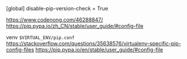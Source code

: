 [global]
disable-pip-version-check = True

https://www.codenong.com/46288847/
https://pip.pypa.io/zh_CN/stable/user_guide/#config-file


venv
`$VIRTUAL_ENV/pip.conf`
https://stackoverflow.com/questions/35638576/virtualenv-specific-pip-config-files
https://pip.pypa.io/en/stable/user_guide/#config-file
